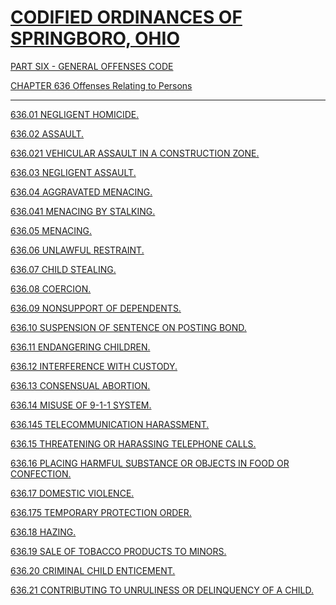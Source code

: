 [CODIFIED ORDINANCES OF SPRINGBORO, OHIO](index.html)
=====================================================

[PART SIX - GENERAL OFFENSES CODE](28a2a412.html)

[CHAPTER 636 Offenses Relating to Persons](304ca412.html)

* * * * *

[636.01 NEGLIGENT HOMICIDE.](3075a412.html)

[636.02 ASSAULT.](307aa412.html)

[636.021 VEHICULAR ASSAULT IN A CONSTRUCTION ZONE.](309aa412.html)

[636.03 NEGLIGENT ASSAULT.](30aca412.html)

[636.04 AGGRAVATED MENACING.](30b1a412.html)

[636.041 MENACING BY STALKING.](30b6a412.html)

[636.05 MENACING.](30dfa412.html)

[636.06 UNLAWFUL RESTRAINT.](30e5a412.html)

[636.07 CHILD STEALING.](30eea412.html)

[636.08 COERCION.](30f6a412.html)

[636.09 NONSUPPORT OF DEPENDENTS.](310fa412.html)

[636.10 SUSPENSION OF SENTENCE ON POSTING BOND.](311da412.html)

[636.11 ENDANGERING CHILDREN.](3121a412.html)

[636.12 INTERFERENCE WITH CUSTODY.](3139a412.html)

[636.13 CONSENSUAL ABORTION.](3144a412.html)

[636.14 MISUSE OF 9-1-1 SYSTEM.](314ea412.html)

[636.145 TELECOMMUNICATION HARASSMENT.](315fa412.html)

[636.15 THREATENING OR HARASSING TELEPHONE CALLS.](317ea412.html)

[636.16 PLACING HARMFUL SUBSTANCE OR OBJECTS IN FOOD OR
CONFECTION.](3181a412.html)

[636.17 DOMESTIC VIOLENCE.](3189a412.html)

[636.175 TEMPORARY PROTECTION ORDER.](31a3a412.html)

[636.18 HAZING.](31b4a412.html)

[636.19 SALE OF TOBACCO PRODUCTS TO MINORS.](31c2a412.html)

[636.20 CRIMINAL CHILD ENTICEMENT.](31e6a412.html)

[636.21 CONTRIBUTING TO UNRULINESS OR DELINQUENCY OF A
CHILD.](31f7a412.html)
